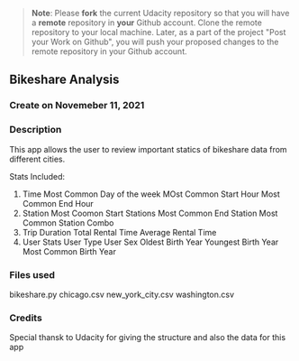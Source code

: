 >**Note**: Please **fork** the current Udacity repository so that you will have a **remote** repository in **your** Github account. Clone the remote repository to your local machine. Later, as a part of the project "Post your Work on Github", you will push your proposed changes to the remote repository in your Github account.


## Bikeshare Analysis
### Create on Novemeber 11, 2021

### Description
This app allows the user to review important statics of bikeshare data from different cities.  

Stats Included:

1) Time
    Most Common Day of the week
    MOst Common Start Hour
    Most Common End Hour
2) Station
    Most Coomon Start Stations
    Most Common End Station
    Most Common Station Combo
3) Trip Duration
    Total Rental Time
    Average Rental Time
4) User Stats 
    User Type
    User Sex
    Oldest Birth Year
    Youngest Birth Year
    Most Common Birth Year
    

### Files used
bikeshare.py
chicago.csv
new_york_city.csv
washington.csv

### Credits
Special thansk to Udacity for giving the structure and also the data for this app
